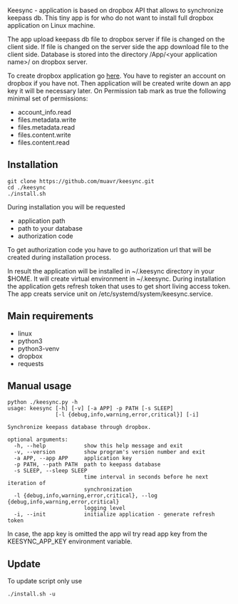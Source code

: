Keesync - application is based on dropbox API that allows to synchronize keepass db.
This tiny app is for who do not want to install full dropbox application on Linux machine.

The app upload keepass db file to dropbox server if file is changed on the client side.
If file is changed on the server side the app download file to the client side.
Database is stored into the directory /App/\<your application name\>/ on dropbox server.

To create dropbox application go [here](https://www.dropbox.com/developers/apps?_tk=pilot_lp&_ad=topbar4&_camp=myapps).
You have to register an account on dropbox if you have not.
Then application  will be created write down an app key it will be necessary later.
On Permission tab mark as true the following minimal set of permissions:
- account_info.read
- files.metadata.write
- files.metadata.read
- files.content.write
- files.content.read

## Installation
```shell script
git clone https://github.com/muavr/keesync.git
cd ./keesync
./install.sh
```
During installation you will be requested
- application path
- path to your database
- authorization code

To get authorization code you have to go authorization url that will be created during installation process.

In result the application will be installed in ~/.keesync directory in your $HOME.
It will create virtual environment in ~/.keesync.
During installation the application gets refresh token that uses to get short living access token.
The app creats service unit on /etc/systemd/system/keesync.service.


## Main requirements
- linux
- python3
- python3-venv
- dropbox
- requests

## Manual usage
```shell script
python ./keesync.py -h
usage: keesync [-h] [-v] [-a APP] -p PATH [-s SLEEP]
               [-l {debug,info,warning,error,critical}] [-i]

Synchronize keepass database through dropbox.

optional arguments:
  -h, --help            show this help message and exit
  -v, --version         show program's version number and exit
  -a APP, --app APP     application key
  -p PATH, --path PATH  path to keepass database
  -s SLEEP, --sleep SLEEP
                        time interval in seconds before he next iteration of
                        synchronization
  -l {debug,info,warning,error,critical}, --log {debug,info,warning,error,critical}
                        logging level
  -i, --init            initialize application - generate refresh token
```

In case, the app key is omitted the app wil try read app key from the KEESYNC_APP_KEY environment variable.

## Update
To update script only use
```shell script
./install.sh -u
```
